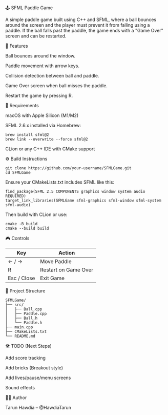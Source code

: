 🕹️ SFML Paddle Game

A simple paddle game built using C++ and SFML, where a ball bounces around the screen and the player must prevent it from falling using a paddle. If the ball falls past the paddle, the game ends with a "Game Over" screen and can be restarted.


🚀 Features

Ball bounces around the window.

Paddle movement with arrow keys.

Collision detection between ball and paddle.

Game Over screen when ball misses the paddle.

Restart the game by pressing R.

🧱 Requirements

macOS with Apple Silicon (M1/M2)

SFML 2.6.x installed via Homebrew:

```
brew install sfml@2
brew link --overwrite --force sfml@2
```

CLion or any C++ IDE with CMake support

⚙️ Build Instructions
```
git clone https://github.com/your-username/SFMLGame.git
cd SFMLGame
```

Ensure your CMakeLists.txt includes SFML like this:

```
find_package(SFML 2.5 COMPONENTS graphics window system audio REQUIRED)
target_link_libraries(SFMLGame sfml-graphics sfml-window sfml-system sfml-audio)
```

Then build with CLion or use:
```
cmake -B build
cmake --build build
```

🎮 Controls

| Key         | Action               |
| ----------- | -------------------- |
| ← / →       | Move Paddle          |
| R           | Restart on Game Over |
| Esc / Close | Exit Game            |


📁 Project Structure
```
SFMLGame/
├── src/
│   ├── Ball.cpp
│   ├── Paddle.cpp
│   ├── Ball.h
│   └── Paddle.h
├── main.cpp
├── CMakeLists.txt
└── README.md
```
🛠️ TODO (Next Steps)

Add score tracking

Add bricks (Breakout style)

Add lives/pause/menu screens

Sound effects

🧑‍💻 Author

Tarun Hawdia – @HawdiaTarun